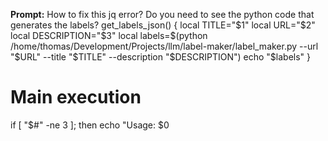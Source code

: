 **Prompt:**
How to fix this jq error? Do you need to see the python code that generates the labels?
get_labels_json() {
    local TITLE="$1"
    local URL="$2"
    local DESCRIPTION="$3"
    local labels=$(python /home/thomas/Development/Projects/llm/label-maker/label_maker.py --url "$URL" --title "$TITLE" --description "$DESCRIPTION")
    echo "$labels"
}

# Main execution
if [ "$#" -ne 3 ]; then
    echo "Usage: $0 <title> <url> <DESCRIPTION>"
    exit 1
fi

TITLE="$1"
URL="$2"
DESCRIPTION="$3"

labels_json=$(get_labels_json "$TITLE" "$URL" "$DESCRIPTION")
echo "
labels_json: $labels_json
" >&2  # outputs: 
labels_json: {"generated_labels": {"llm-deployment": "Strategies and tools for deploying large language models for various applications."}, "picked_labels": { "Models": true, "prompt": true, "few-shot-learning": true, "zero-shot-learning": true, "chain-of-thought": true, "llm": true, "MachineLearning": true, "Research": true, "New Label": true } }

generate_labels=$(echo "$labels_json" | jq '.generated_labels.labels[].label') # jq: error (at <stdin>:17): Cannot iterate over null (null)
echo "generate_labels: $generate_labels
" >&2 # jq: error (at <stdin>:17): Cannot iterate over null (null)
picked_labels=$(echo "$labels_json" | jq '.picked_labels | to_entries[] | select(.value == true) | .key')
echo "picked_labels: $picked_labels

" >&2
picked_labels_csv=$(echo "$picked_labels" | tr -d \")
gh_markdown_highlight_generated_labels=$(echo "$generate_labels" | tr '
' ' ' | sed 's/.$//')

send_note_to_github "$TITLE" "$URL" "$DESCRIPTION" "$picked_labels_csv" "$gh_markdown_highlight_generated_labels"

**Response:**
The jq error `Cannot iterate over null (null)` indicates that the `.generated_labels.labels[].label` path does not exist in the JSON structure or that it is `null`. The JSON output provided does not have a `labels` array within `generated_labels`. The correct jq path should match the JSON structure.

Based on the provided JSON:
```json
{
  "generated_labels": {
    "llm-deployment": "Strategies and tools for deploying large language models for various applications."
  },
  "picked_labels": {
    "Models": true,
    "prompt": true,
    "few-shot-learning": true,
    "zero-shot-learning": true,
    "chain-of-thought": true,
    "llm": true,
    "MachineLearning": true,
    "Research": true,
    "New Label": true
  }
}
```

The jq command should be:
```bash
generate_labels=$(echo "$labels_json" | jq '.generated_labels | to_entries[] | .key')
```

This will extract the keys from `generated_labels` as there are no `labels` array or `label` fields. If the Python code is supposed to generate a `labels` array, then yes, seeing the Python code would be necessary to understand why the expected structure is not being produced.

<details><summary>Metadata</summary>

- Duration: 20938 ms
- Datetime: 2024-01-08T20:12:23.743477
- Model: gpt-4-1106-preview

</details>

**Options:**
```json
{"temperature": 0.0}
```

